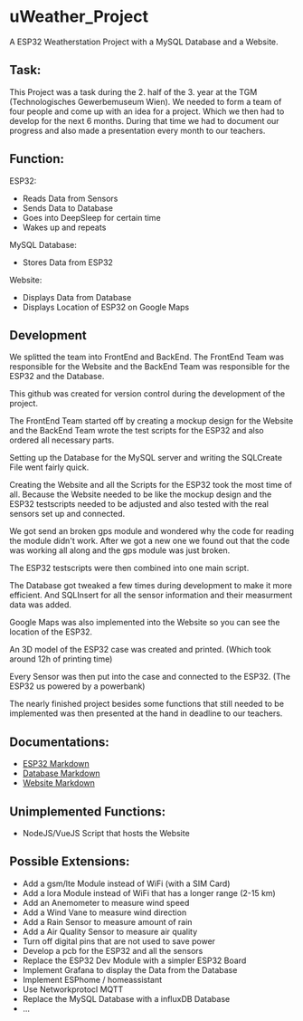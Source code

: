 # uWeather_Project

A ESP32 Weatherstation Project with a MySQL Database and a Website.

## Task: 

This Project was a task during the 2. half of the 3. year at the TGM (Technologisches Gewerbemuseum Wien). We needed to form a team of four people and come up with an idea for a project. Which we then had to develop for the next 6 months. During that time we had to document our progress and also made a presentation every month to our teachers.

## Function:

ESP32:
- Reads Data from Sensors
- Sends Data to Database
- Goes into DeepSleep for certain time
- Wakes up and repeats 

MySQL Database:
- Stores Data from ESP32

Website:
- Displays Data from Database
- Displays Location of ESP32 on Google Maps

## Development

We splitted the team into FrontEnd and BackEnd. The FrontEnd Team was responsible for the Website and the BackEnd Team was responsible for the ESP32 and the Database. 

This github was created for version control during the development of the project.

The FrontEnd Team started off by creating a mockup design for the Website and the BackEnd Team wrote the test scripts for the ESP32 and also ordered all necessary parts.

Setting up the Database for the MySQL server and writing the SQLCreate File went fairly quick.

Creating the Website and all the Scripts for the ESP32 took the most time of all. Because the Website needed to be like the mockup design and the ESP32 testscripts needed to be adjusted and also tested with the real sensors set up and connected. 

We got send an broken gps module and wondered why the code for reading the module didn't work. After we got a new one we found out that the code was working all along and the gps module was just broken.

The ESP32 testscripts were then combined into one main script.

The Database got tweaked a few times during development to make it more efficient. And SQLInsert for all the sensor information and their measurment data was added.

Google Maps was also implemented into the Website so you can see the location of the ESP32.

An 3D model of the ESP32 case was created and printed. (Which took around 12h of printing time)

Every Sensor was then put into the case and connected to the ESP32. (The ESP32 us powered by a powerbank)

The nearly finished project besides some functions that still needed to be implemented was then presented at the hand in deadline to our teachers.

## Documentations:

- [ESP32 Markdown](main/ESP32)
- [Database Markdown](main/Datenbank)
- [Website Markdown](main/Website)

## Unimplemented Functions:

- NodeJS/VueJS Script that hosts the Website

## Possible Extensions:

- Add a gsm/lte Module instead of WiFi (with a SIM Card)
- Add a lora Module instead of WiFi that has a longer range (2-15 km)
- Add an Anemometer to measure wind speed
- Add a Wind Vane to measure wind direction
- Add a Rain Sensor to measure amount of rain
- Add a Air Quality Sensor to measure air quality
- Turn off digital pins that are not used to save power
- Develop a pcb for the ESP32 and all the sensors
- Replace the ESP32 Dev Module with a simpler ESP32 Board
- Implement Grafana to display the Data from the Database
- Implement ESPhome / homeassistant
- Use Networkprotocl MQTT
- Replace the MySQL Database with a influxDB Database
- ...




